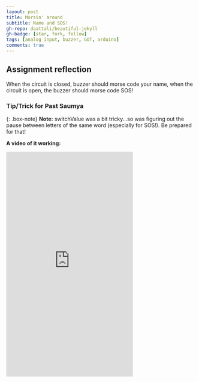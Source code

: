```yaml
---
layout: post
title: Morsin' around
subtitle: Name and SOS!
gh-repo: daattali/beautiful-jekyll
gh-badge: [star, fork, follow]
tags: [analog input, buzzer, GOT, arduino]
comments: true
---
```


## **Assignment reflection**
When the circuit is closed, buzzer should morse code your name, when the circuit is open, the buzzer should morse code SOS! 

### Tip/Trick for Past Saumya

{: .box-note}
**Note:** switchValue was a bit tricky...so was figuring out the pause between letters of the same word (especially for SOS!). Be prepared for that!

**A video of it working:**

<!-- blank line -->
<iframe width="338" height="600" src="https://www.youtube.com/embed/pTMHO66A9gY" title="BUZZERMORSE" frameborder="0" allow="accelerometer; autoplay; clipboard-write; encrypted-media; gyroscope; picture-in-picture; web-share" allowfullscreen></iframe>
<!-- blank line -->
